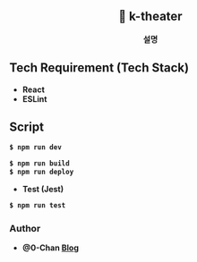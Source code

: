 <h2 align="center">
  🎥 k-theater
</h2>
<p align="center">
  <strong>설명<br />
</p>

<!-- TODO: Q.왜 이런 구조를 선택했나요? A. Will be describe in (decision-making.md) -->

## Tech Requirement (Tech Stack)
- React
- ESLint

## Script
```bash
$ npm run dev
```
```bash
$ npm run build
$ npm run deploy
```

- Test (Jest)
```bash
$ npm run test
```

### Author
- @0-Chan [Blog](https://chan-blog-0-chan.vercel.app/)
